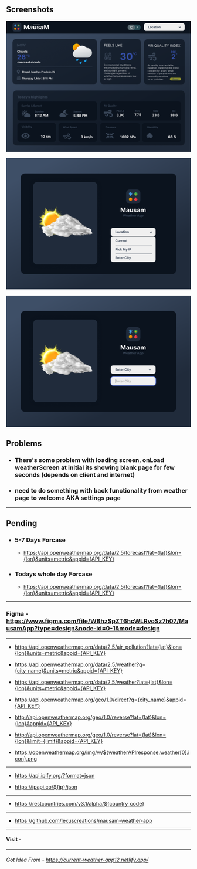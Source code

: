 ## Screenshots

![WeatherScreen](https://raw.githubusercontent.com/lexuscreations/lexus-mausamapp/main/screenshots/WeatherScreen.png)

![WelcomeScreen__DropdownOpen](https://raw.githubusercontent.com/lexuscreations/lexus-mausamapp/main/screenshots/WelcomeScreen__DropdownOpen.png)

![WelcomeScreen__DropdownSelected](https://raw.githubusercontent.com/lexuscreations/lexus-mausamapp/main/screenshots/WelcomeScreen__DropdownSelected.png)

## Problems

- ### There's some problem with loading screen, onLoad weatherScreen at initial its showing blank page for few seconds (depends on client and internet)

- ### need to do something with back functionality from weather page to welcome AKA settings page

<hr />

## Pending

- ### 5-7 Days Forcase

  - https://api.openweathermap.org/data/2.5/forecast?lat={lat}&lon={lon}&units=metric&appid={API_KEY}

- ### Todays whole day Forcase
  - https://api.openweathermap.org/data/2.5/forecast?lat={lat}&lon={lon}&units=metric&appid={API_KEY}

<hr />

### Figma - https://www.figma.com/file/WBhzSpZT6hcWLRvoSz7h07/MausamApp?type=design&node-id=0-1&mode=design

<hr />

- https://api.openweathermap.org/data/2.5/air_pollution?lat={lat}&lon={lon}&units=metric&appid={API_KEY}

- https://api.openweathermap.org/data/2.5/weather?q={city_name}&units=metric&appid={API_KEY}

- https://api.openweathermap.org/data/2.5/weather?lat={lat}&lon={lon}&units=metric&appid={API_KEY}

- https://api.openweathermap.org/geo/1.0/direct?q={city_name}&appid={API_KEY}

- http://api.openweathermap.org/geo/1.0/reverse?lat={lat}&lon={lon}&appid={API_KEY}

- http://api.openweathermap.org/geo/1.0/reverse?lat={lat}&lon={lon}&limit={limit}&appid={API_KEY}

- https://openweathermap.org/img/w/${weatherAPIresponse.weather[0].icon}.png

<hr />

- https://api.ipify.org/?format=json

- https://ipapi.co/${ip}/json

<hr />

- https://restcountries.com/v3.1/alpha/${country_code}

<hr />

- https://github.com/lexuscreations/mausam-weather-app

<hr />

#### Visit -

<hr />

###### Got Idea From - https://current-weather-app12.netlify.app/
